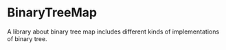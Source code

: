 # BinaryTreeMap
A library about binary tree map includes different kinds of implementations of binary tree.

